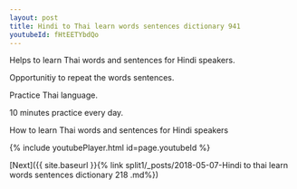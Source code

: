 ```yaml
---
layout: post
title: Hindi to Thai learn words sentences dictionary 941 
youtubeId: fHtEETYbdQo
---
```

 
 
Helps to learn Thai words and sentences for Hindi speakers.

Opportunitiy to repeat the words sentences. 

Practice Thai language. 
 
10 minutes practice every day. 
 
How to learn Thai words and sentences for Hindi speakers 
 
{% include youtubePlayer.html id=page.youtubeId %}
 
 
[Next]({{ site.baseurl }}{% link  split1/_posts/2018-05-07-Hindi to thai learn words sentences dictionary 218 .md%})
 
